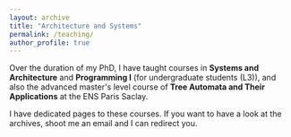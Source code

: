 ```yaml
---
layout: archive
title: "Architecture and Systems"
permalink: /teaching/
author_profile: true
---
```


Over the duration of my PhD, I have taught courses in __Systems and Architecture__ and __Programming I__ (for undergraduate students (L3)), and also the advanced master's level course of __Tree Automata and Their Applications__ at the ENS Paris Saclay.

I have dedicated pages to these courses. If you want to have a look at the archives, shoot me an email and I can redirect you.

